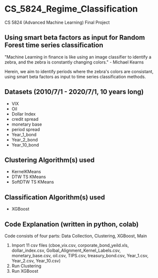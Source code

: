 # CS_5824_Regime_Classification
CS 5824 (Advanced Machine Learning) Final Project

## Using smart beta factors as input for Random Forest time series classification
"Machine Learning in finance is like using an image classifier to identify a zebra, and the zebra is constantly changing colors." - Michael Kearns

Herein, we aim to identify periods where the zebra's colors are consistant, using smart beta factors as input to time series classification methods.

## Datasets (2010/7/1 - 2020/7/1, 10 years long)
- VIX
- Oil
- Dollar Index
- credit spread
- monetary base
- period spread
- Year_1_bond
- Year_2_bond
- Year_10_bond

## Clustering Algorithm(s) used
- KernelKMeans
- DTW TS KMeans
- SoftDTW TS KMeans

## Classification Algorithm(s) used
- XGBoost

## Code Explanation (written in python, colab)
Code consists of four parts: Data Collection, Clustering, XGBoost, Main
1. Import 11 csv files (cboe_vix.csv, corporate_bond_yeild.xls, dollar_index.csv, Golbal_Alignment_Kernel_Labels.csv, monetary_base.csv, oil.csv, TIPS.csv, treasury_bond.csv, Year_1.csv, Year_2.csv, Year_10.csv)
2. Run Clustering
3. Run XGBoost
